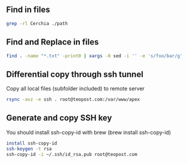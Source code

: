 Find in files
---

``` bash
grep -rl Cerchia ./path
```


Find and Replace in files
---

``` bash
find . -name "*.txt" -print0 | xargs -0 sed -i '' -e 's/foo/bar/g'
```

Differential copy through ssh tunnel
--- 

Copy all local files (subfolder included) to remote server
``` bash
rsync -avz -e ssh . root@teopost.com:/var/www/apex 
```

Generate and copy SSH key
---

You should install ssh-copy-id with brew (brew install ssh-copy-id)
``` bash
install ssh-copy-id
ssh-keygen -t rsa
ssh-copy-id -i ~/.ssh/id_rsa.pub root@teopost.com
```
